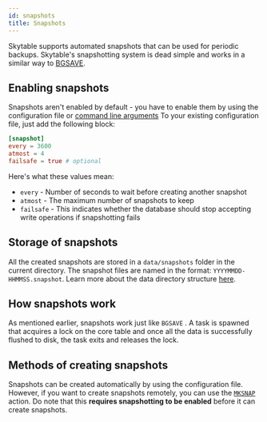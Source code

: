 ```yaml
---
id: snapshots
title: Snapshots
---
```


Skytable supports automated snapshots that can be used for periodic backups.
Skytable's snapshotting system is dead simple and works in a similar way to [BGSAVE](persistence).

## Enabling snapshots

Snapshots aren't enabled by default - you have to enable them by using the configuration file or [command line arguments](config-cmd) To your existing configuration file, just add the following block:

```toml
[snapshot]
every = 3600
atmost = 4
failsafe = true # optional
```

Here's what these values mean:

- `every` - Number of seconds to wait before creating another snapshot
- `atmost` - The maximum number of snapshots to keep
- `failsafe` - This indicates whether the database should stop accepting write operations if
  snapshotting fails

## Storage of snapshots

All the created snapshots are stored in a `data/snapshots` folder in the current directory.
The snapshot files are named in the format: `YYYYMMDD-HHMMSS.snapshot`. Learn more about the data directory
structure [here](persistence/#data-directory-structure).

## How snapshots work

As mentioned earlier, snapshots work just like `BGSAVE` . A task is spawned that acquires a lock on the core table and once all the data is successfully flushed to disk, the task exits and releases the lock.

## Methods of creating snapshots

Snapshots can be created automatically by using the configuration file. However, if you want to create snapshots remotely, you can use the [ `MKSNAP` ](actions/mksnap) action. Do note that this **requires snapshotting to be enabled** before it can create snapshots.
